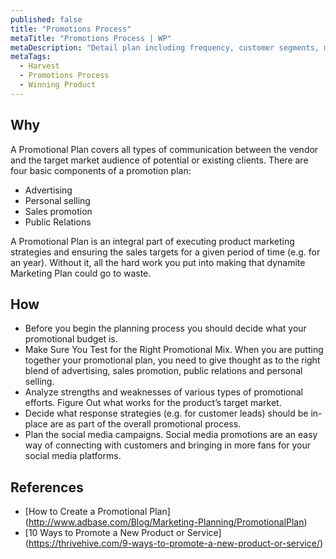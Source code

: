 ```yaml
---
published: false
title: "Promotions Process"
metaTitle: "Promotions Process | WP"
metaDescription: "Detail plan including frequency, customer segments, market conditions, offerings, ad-word design and message."
metaTags:
  - Harvest
  - Promotions Process
  - Winning Product
---
```


## Why
A Promotional Plan covers all types of communication between the vendor and the target market audience of potential or existing clients. There are four basic components of a promotion plan:
- Advertising
- Personal selling
- Sales promotion
- Public Relations

A Promotional Plan is an integral part of executing product marketing strategies and ensuring the sales targets for a given period of time (e.g. for an year). Without it, all the hard work you put into making that dynamite Marketing Plan could go to waste.

## How
- Before you begin the planning process you should decide what your promotional budget is.
- Make Sure You Test for the Right Promotional Mix. When you are putting together your promotional plan, you need to give thought as to the right blend of advertising, sales promotion, public relations and personal selling.
- Analyze strengths and weaknesses of various types of promotional efforts. Figure Out what works for the product’s target market.
- Decide what response strategies (e.g. for customer leads) should be in-place are as part of the overall promotional process.
- Plan the social media campaigns. Social media promotions are an easy way of connecting with customers and bringing in more fans for your social media platforms.


## References
- [How to Create a Promotional Plan] (http://www.adbase.com/Blog/Marketing-Planning/PromotionalPlan)
- [10 Ways to Promote a New Product or Service] (https://thrivehive.com/9-ways-to-promote-a-new-product-or-service/)
